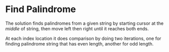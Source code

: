 # Find Palindrome

The solution finds palindromes from a given string by starting cursor at the *middle* of string, then move left then right until it reaches both ends.

At each index location it does comparison by doing two iterations, one for finding palindrome string that has even length, another for odd length.
